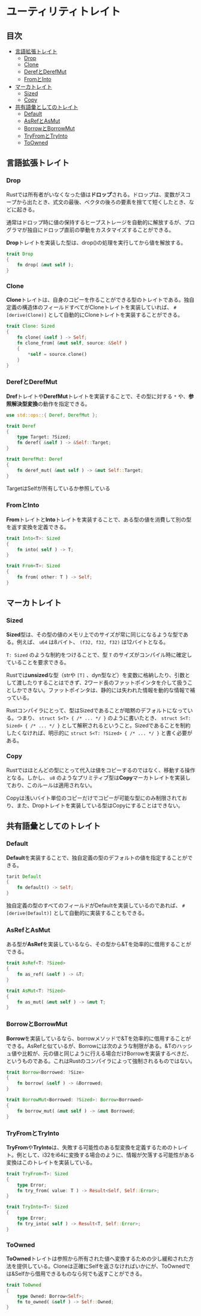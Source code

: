 # ユーティリティトレイト


## 目次

- [言語拡張トレイト](#言語拡張トレイト)
	- [Drop](#drop)
	- [Clone](#clone)
	- [DerefとDerefMut](#derefとderefmut)
	- [FromとInto](#fromとinto)
- [マーカトレイト](#マーカトレイト)
	- [Sized](#sized)
	- [Copy](#copy)
- [共有語彙としてのトレイト](#共有語彙としてのトレイト)
	- [Default](#defalt)
	- [AsRefとAsMut](#asrefとasmut)
	- [BorrowとBorrowMut](#borrowとborrowmut)
	- [TryFromとTryInto](#tryfromとtryinto)
	- [ToOwned](#toowned)


## 言語拡張トレイト

### Drop

Rustでは所有者がいなくなった値は**ドロップ**される。ドロップは、変数がスコープから出たとき、式文の最後、ベクタの後ろの要素を捨てて短くしたとき、などに起きる。

通常はドロップ時に値の保持するヒープストレージを自動的に解放するが、プログラマが独自にドロップ直前の挙動をカスタマイズすることができる。

**Drop**トレイトを実装した型は、drop()の処理を実行してから値を解放する。

```rust
trait Drop
{
	fn drop( &mut self );
}
```

### Clone

**Clone**トレイトは、自身のコピーを作ることができる型のトレイトである。独自定義の構造体のフィールドすべてがCloneトレイトを実装していれば、 `#[derive(Clone)]` として自動的にCloneトレイトを実装することができる。

```rust
trait Clone: Sized
{
	fn clone( &self ) -> Self;
	fn clone_from( &mut self, source: &Self )
	{
		*self = source.clone()
	}
}
```

### DerefとDerefMut

**Dref**トレイトや**DerefMut**トレイトを実装することで、その型に対する `*` や、**参照解決型変換**の動作を指定できる。

```rust
use std::ops::{ Deref, DerefMut };

trait Deref
{
	type Target: ?Sized;
	fn deref( &self ) -> &Self::Target;
}

trait DerefMut: Deref
{
	fn deref_mut( &mut self ) -> &mut Self::Target;
}
```

TargetはSelfが所有しているか参照している

### FromとInto

**From**トレイトと**Into**トレイトを実装することで、ある型の値を消費して別の型を返す変換を定義できる。

```rust
trait Into<T>: Sized
{
	fn into( self ) -> T;
}

trait From<T>: Sized
{
	fn from( other: T ) -> Self;
}
```


## マーカトレイト

### Sized

**Sized**型は、その型の値のメモリ上でのサイズが常に同じになるような型である。例えば、 `u64` は8バイト、 `(f32, f32, f32)` は12バイトとなる。

`T: Sized` のような制約をつけることで、型 `T` のサイズがコンパイル時に確定していることを要求できる。

Rustでは**unsized**な型（strや `[T]` 、dyn型など）を変数に格納したり、引数として渡したりすることはできず、2ワード長のファットポインタを介して扱うことしかできない。ファットポインタは、静的には失われた情報を動的な情報で補っている。

Rustコンパイラにとって、型はSizedであることが暗黙のデフォルトになっている。つまり、 `struct S<T> { /* ... */ }` のように書いたとき、 `struct S<T: Sized> { /* ... */ }` として解釈されるということ。Sizedであることを制約したくなければ、明示的に `struct S<T: ?Sized> { /* ... */ }` と書く必要がある。

### Copy

Rustではほとんどの型にとって代入は値をコピーするのではなく、移動する操作となる。しかし、 `u8` のようなプリミティブ型は**Copy**マーカトレイトを実装しており、このルールは適用されない。

Copyは浅いバイト単位のコピーだけでコピーが可能な型にのみ制限されており、また、Dropトレイトを実装している型はCopyにすることはできない。


## 共有語彙としてのトレイト

### Default

**Default**を実装することで、独自定義の型のデフォルトの値を指定することができる。

```rust
tarit Default
{
	fn default() -> Self;
}
```

独自定義の型のすべてのフィールドがDefaultを実装しているのであれば、 `#[derive(Default)]` として自動的に実装することもできる。

### AsRefとAsMut

ある型が**AsRef**を実装しているなら、その型から&Tを効率的に借用することができる。

```rust
trait AsRef<T: ?Sized>
{
	fn as_ref( &self ) -> &T;
}

trait AsMut<T: ?Sized>
{
	fn as_mut( &mut self ) -> &mut T;
}
```

### BorrowとBorrowMut

**Borrow**を実装しているなら、borrowメソッドで&Tを効率的に借用することができる。AsRefと似ているが、Borrowには次のような制限がある。&Tのハッシュ値や比較が、元の値と同じように行える場合だけBorrowを実装するべきだ、というものである。これはRustのコンパイラによって強制されるものではない。

```rust
trait Borrow<Borrowed: ?Size>
{
	fn borrow( &self ) -> &Borrowed;
}

trait BorrowMut<Borrowed: ?Sized>: Borrow<Borrowed>
{
	fn borrow_mut( &mut self ) -> &mut Borrowed;
}
```

### TryFromとTryInto

**TryFrom**や**TryInto**は、失敗する可能性のある型変換を定義するためのトレイト。例として、i32をi64に変換する場合のように、情報が欠落する可能性がある変換はこのトレイトを実装している。

```rust
trait TryFrom<T>: Sized
{
	type Error;
	fn try_from( value: T ) -> Result<Self, Self::Error>;
}

trait TryInto<T>: Sized
{
	type Error;
	fn try_into( self ) -> Result<T, Self::Error>;
}
```

### ToOwned

**ToOwned**トレイトは参照から所有された値へ変換するための少し緩和された方法を提供している。Cloneは正確にSelfを返さなければいかにが、ToOwnedでは&Selfから借用できるものなら何でも返すことができる。

```rust
trait ToOwned
{
	type Owned: Borrow<Self>;
	fn to_owned( &self ) -> Self::Owned;
}
```
